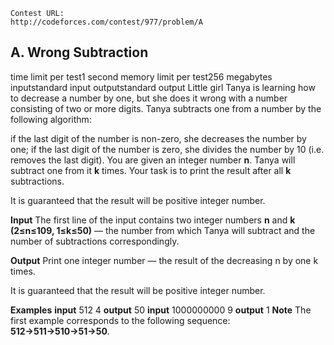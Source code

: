 ```
Contest URL:
http://codeforces.com/contest/977/problem/A
```

## A. Wrong Subtraction

time limit per test1 second
memory limit per test256 megabytes
inputstandard input
outputstandard output
Little girl Tanya is learning how to decrease a number by one, but she does it wrong with a number consisting of two or more digits. Tanya subtracts one from a number by the following algorithm:

if the last digit of the number is non-zero, she decreases the number by one;
if the last digit of the number is zero, she divides the number by 10 (i.e. removes the last digit).
You are given an integer number **n**. Tanya will subtract one from it **k** times. Your task is to print the result after all **k** subtractions.

It is guaranteed that the result will be positive integer number.

**Input**
The first line of the input contains two integer numbers **n** and **k** **(2≤n≤109, 1≤k≤50)** — the number from which Tanya will subtract and the number of subtractions correspondingly.

**Output**
Print one integer number — the result of the decreasing n by one k times.

It is guaranteed that the result will be positive integer number.

**Examples**
**input**
512 4
**output**
50
**input**
1000000000 9
**output**
1
**Note**
The first example corresponds to the following sequence: **512→511→510→51→50**.
